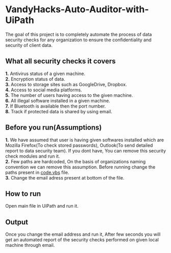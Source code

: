 # VandyHacks-Auto-Auditor-with-UiPath
The goal of this project is to completely automate the process of data security checks for any organization to ensure the confidentiality and security of client data.

## What all security checks it covers
<b>1.</b> Antivirus status of a given machine.<br/>
<b>2.</b> Encryption status of data.<br/>
<b>3.</b> Access to storage sites such as GoogleDrive, Dropbox.<br/>
<b>4.</b> Access to social media platforms.<br/>
<b>5.</b> The number of users having access to the given machine.<br/>
<b>6.</b> All illegal software installed in a given machine.<br/>
<b>7.</b> If Bluetooth is available then the port number.<br/>
<b>8.</b> Track if protected data is shared by using email.<br/>

## Before you run(Assumptions)
<b>1.</b> We have assumed that user is having given softwares installed which are Mozilla Firefox(To check stored passwords), Outlook(To send detailed report to data security team). If you dont have, You can remove this security check modules and run it.<br/>
<b>2.</b> Few paths are hardcoded, On the basis of organizations naming convention we can remove this assumption. Before running change the paths present in [code.vbs](https://github.com/rlakde/VandyHacks-Auto-Auditor-with-UiPath/blob/master/code.vbs) file.<br/>
<b>3.</b> Change the email adress present at bottom of the file.<br/>

## How to run
Open main file in UiPath and run it.

## Output
Once you change the email address and run it, After few seconds you will get an automated report of the security checks performed on given local machine through email.

